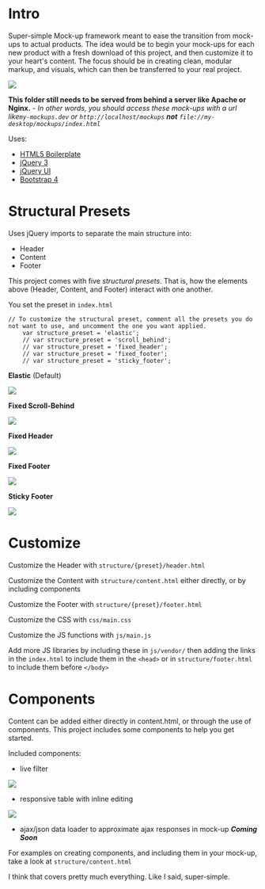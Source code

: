 # Intro

Super-simple Mock-up framework meant to ease the transition from mock-ups to actual products. The idea would be to begin your mock-ups for each new product with a fresh download of this project, and then customize it to your heart's content. The focus should be in creating clean, modular markup, and visuals, which can then be transferred to your real project.

![](https://cloud.githubusercontent.com/assets/1004903/25249958/ced8bf9e-25e1-11e7-8484-bf61d022dba0.png)

**This folder still needs to be served from behind a server like Apache or Nginx.** - *In other words, you should access these mock-ups with a url like`my-mockups.dev` or `http://localhost/mockups` **not** `file://my-desktop/mockups/index.html`*

Uses:

- [HTML5 Boilerplate](https://html5boilerplate.com/)
- [jQuery 3](https://jquery.com/)
- [jQuery UI](https://jqueryui.com/)
- [Bootstrap 4](https://getbootstrap.com/docs/4.0/getting-started/download/)

# Structural Presets

Uses jQuery imports to separate the main structure into:

- Header
- Content
- Footer

This project comes with five *structural presets*. That is, how the elements above (Header, Content, and Footer) interact with one another.

You set the preset in `index.html`

	// To customize the structural preset, comment all the presets you do not want to use, and uncomment the one you want applied.
        var structure_preset = 'elastic';
        // var structure_preset = 'scroll_behind';
        // var structure_preset = 'fixed_header';
        // var structure_preset = 'fixed_footer';
        // var structure_preset = 'sticky_footer';

**Elastic** (Default)

![](https://cloud.githubusercontent.com/assets/1004903/25249955/ced7d80e-25e1-11e7-9022-85e21fd8225e.gif)

**Fixed Scroll-Behind**

![](https://cloud.githubusercontent.com/assets/1004903/25249957/ced828fe-25e1-11e7-9e7a-353444cd67f0.gif)

**Fixed Header**

![](https://cloud.githubusercontent.com/assets/1004903/25249953/ced68620-25e1-11e7-8075-c84c3337d762.gif)

**Fixed Footer**

![](https://cloud.githubusercontent.com/assets/1004903/25249954/ced6d918-25e1-11e7-99ef-cac40972b955.gif)

**Sticky Footer**

![](https://cloud.githubusercontent.com/assets/1004903/25249956/ced80cca-25e1-11e7-9768-84c710966dd9.gif)

# Customize

Customize the Header with `structure/{preset}/header.html`

Customize the Content with `structure/content.html` either directly, or by including components

Customize the Footer with `structure/{preset}/footer.html`

Customize the CSS with `css/main.css`

Customize the JS functions with `js/main.js`

Add more JS libraries by including these in `js/vendor/` then adding the links in the `index.html` to include them in the `<head>` or in `structure/footer.html` to include them before `</body>`

# Components

Content can be added either directly in content.html, or through the use of components. This project includes some components to help you get started.

Included components:

- live filter

![](https://cloud.githubusercontent.com/assets/1004903/25250535/ebd4fb38-25e3-11e7-94f3-ea8a8c0b0531.gif)

- responsive table with inline editing

![](https://cloud.githubusercontent.com/assets/1004903/25250536/ebd581ca-25e3-11e7-8f74-15e3f67d0a15.gif)

- ajax/json data loader to approximate ajax responses in mock-up ***Coming Soon***

For examples on creating components, and including them in your mock-up, take a look at `structure/content.html`

I think that covers pretty much everything. Like I said, super-simple.
